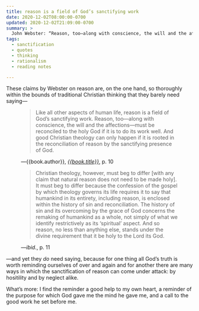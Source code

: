 ```yaml
---
title: reason is a field of God’s sanctifying work
date: 2020-12-02T08:00:00-0700
updated: 2020-12-02T21:09:00-0700
summary: >
  John Webster: “Reason, too—along with conscience, the will and the affections—must be reconciled to the holy God…”
tags:
  - sanctification
  - quotes
  - thinking
  - rationalism
  - reading notes

---
```


These claims by Webster on reason are, on the one hand, so thoroughly within the bounds of traditional Christian thinking that they barely need saying—

<figure class='quotation'>

> Like all other aspects of human life, reason is a field of God’s sanctifying work. Reason, too—along with conscience, the will and the affections—must be reconciled to the holy God if it is to do its work well. And good Christian theology can only happen if it is rooted in the reconciliation of reason by the sanctifying presence of God.

<figcaption>—{{book.author}}, <a href="{{book.link}}"><cite>{{book.title}}</cite></a>, p. 10</figcaption>
</figure>

<figure class='quotation'>

> Christian theology, however, must beg to differ \[with any claim that natural reason does not need to be made holy]. It must beg to differ because the confession of the gospel by which theology governs its life requires it to say that humankind in its entirety, including reason, is enclosed within the history of sin and reconciliation. The history of sin and its overcoming by the grace of God concerns the remaking of humankind as a whole, not simply of what we identify restrictively as its ‘spiritual’ aspect. And so reason, no less than anything else, stands under the divine requirement that it be holy to the Lord its God. 

<figcaption>—<i>ibid.</i>, p. 11</figcaption>
</figure>

—and yet they *do* need saying, because for one thing all God’s truth is worth reminding ourselves of over and again and for another there are many ways in which the sanctification of reason can come under attack: by hositility and by neglect alike.

What’s more: I find the reminder a good help to my own heart, a reminder of the purpose for which God gave me the mind he gave me, and a call to the good work he set before me.
